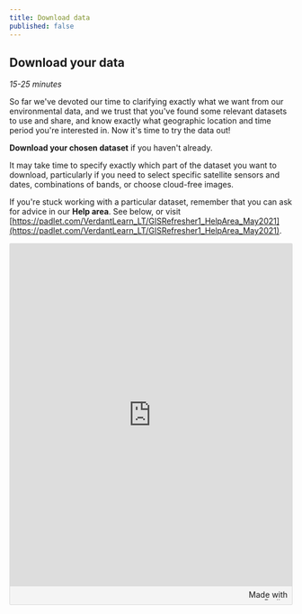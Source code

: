 ```yaml
---
title: Download data
published: false
---
```


## Download your data
*15-25 minutes*

So far we've devoted our time to clarifying exactly what we want from our environmental data, and we trust that you've found some relevant datasets to use and share, and know exactly what geographic location and time period you're interested in.  Now it's time to try the data out!  

**Download your chosen dataset** if you haven't already.

It may take time to specify exactly which part of the dataset you want to download, particularly if you need to select specific satellite sensors and dates, combinations of bands, or choose cloud-free images.

If you're stuck working with a particular dataset, remember that you can ask for advice in our **Help area**.  See below, or visit [https://padlet.com/VerdantLearn_LT/GISRefresher1_HelpArea_May2021](https://padlet.com/VerdantLearn_LT/GISRefresher1_HelpArea_May2021).

<div class="padlet-embed" style="border:1px solid rgba(0,0,0,0.1);border-radius:2px;box-sizing:border-box;overflow:hidden;position:relative;width:100%;background:#F4F4F4"><p style="padding:0;margin:0"><iframe src="https://padlet.com/embed/cz5bv5cx6hfpnh2a" frameborder="0" allow="camera;microphone;geolocation" style="width:100%;height:608px;display:block;padding:0;margin:0"></iframe></p><div style="padding:8px;text-align:right;margin:0;"><a href="https://padlet.com?ref=embed" style="padding:0;margin:0;border:none;display:block;line-height:1;height:16px" target="_blank"><img src="https://padlet.net/embeds/made_with_padlet.png" width="86" height="16" style="padding:0;margin:0;background:none;border:none;display:inline;box-shadow:none" alt="Made with Padlet"></a></div></div>

